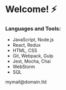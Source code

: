# Welcome! ⚡


### Languages and Tools:

 - JavaScript, Node.js
 - React, Redux
 - HTML, CSS
 - Git, Webpack, Gulp
 - Jest, Mocha, Chai
 - WebStorm
 - SQL

<!--
**glazotca/glazotca** is a ✨ _special_ ✨ repository because its `README.md` (this file) appears on your GitHub profile.

Here are some ideas to get you started:

- 🔭 I’m currently working on ...
- 🌱 I’m currently learning ...
- 👯 I’m looking to collaborate on ...
- 🤔 I’m looking for help with ...
- 💬 Ask me about ...
- 📫 How to reach me: ...
- 😄 Pronouns: ...
- ⚡ Fun fact: ...
-->
<style>
 span.htxt{ display: none;}
</style>
my<span class="htxt">not needed text</span>mail<span class="htxt">another not needed text</span>@dom<span class="htxt">delete me</span>ain.tld
